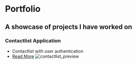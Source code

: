 # Portfolio
## A showcase of projects I have worked on

### Contactlist Application
* Contactlist with user authentication
* [Read More](https://google.com)
![contactlist_preview](https://user-images.githubusercontent.com/71517515/133965090-ce9621f7-01df-4d6b-867e-8a383afd40e9.PNG)




